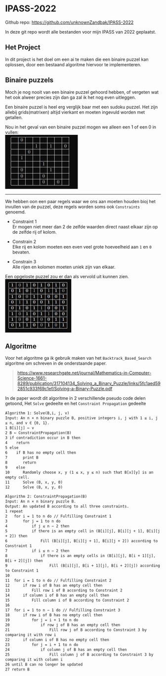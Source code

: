 # IPASS-2022

Github repo: <https://github.com/unknownZandbak/IPASS-2022>

In deze git repo wordt alle bestanden voor mijn IPASS van 2022 geplaatst.

## Het Project

In dit project is het doel om een ai te maken die een binaire puzzel kan oplossen, door een bestaand algoritme hiervoor te implementeren.

## Binaire puzzels

Moch je nog nooit van een binaire puzzel gehoord hebben, of vergeten wat het ook alweer precies zijn dan ga zal ik het nog even uitleggen.

Een binaire puzzel is heel erg verglijk baar met een sudoku puzzel. Het zijn allebij grids(matrixen) altijd vierkant en moeten ingevuld worden met getallen.

Nou in het geval van een binaire puzzel mogen we alleen een 1 of een 0 in vullen: \
![binaire puzzel](docs/img/2022-06-30_02-29.png)

***
We hebben oon een paar regels waar we ons aan moeten houden bioj het invullen van de puzzel, deze regels worden soms ook `Constraints` genoemd.

- Constraint 1
    \
  Er mogen niet meer dan 2 de zelfde waarden direct naast elkaar zijn op de zelfde rij of kolom.

- Constrain 2
    \
    Elke rij en kolom moeten een even veel grote hoeveelheid aan `1` en `0` bevaten.

- Constrain 3
  \
  Alle rijen en kolomen moeten uniek zijn van elkaar.

Een opgeloste puzzel zou er dan als vervold uit kunnen zien.\
![solved puzel](docs/img/2022-06-30_02-39.png)

## Algoritme

Voor het algoritme ga ik gebruik maken van het `Backtrack_Based_Search` algoritme om schreven in de onderstaande paper.

><https://www.researchgate.net/journal/Mathematics-in-Computer-Science-1661-8289/publication/317104134_Solving_a_Binary_Puzzle/links/5fc1aed592851c933f69c1ef/Solving-a-Binary-Puzzle.pdf>

In de paper wordt dit algoritme in 2 verschillende pseudo code delen getoond, Het `Solve` gedeelte en het `Constraint Propagation` gedeelte

    Algorithm 1: Solve(B,i, j, v)
    Input: An n × n binary puzzle B, positive integers i, j with 1 ≤ i, j ≤ n, and v ∈ {0, 1}.
    1 B[i][j] ← v
    2 B ← ConstraintPropagation(B)
    3 if contradiction occur in B then
    4    return
    5 else
    6    if B has no empty cell then
    7       print B
    8       return
    9    else
    10      Randomly choose x, y (1 ≤ x, y ≤ n) such that B[x][y] is an empty cell.
    11      Solve (B, x, y, 0)
    12      Solve (B, x, y, 0)
>
    Algorithm 2: ConstraintPropagation(B)
    Input: An n × n binary puzzle B.
    Output: An updated B according to all three constraints.
    1 repeat
    2   for i = 1 to n do // Fulfilling Constraint 1
    3       for j = 1 to n do
    4           if j ≤ n − 2 then
    5           if there is an empty cell in (B[i][j], B[i][j + 1], B[i][j + 2]) then
    6               Fill (B[i][j], B[i][j + 1], B[i][j + 2]) according to Constraint 1
    7           if i ≤ n − 2 then
    8               if there is an empty cells in (B[i][j], B[i + 1][j], B[i + 2][j]) then
    9                   Fill (B[i][j], B[i + 1][j], B[i + 2][j]) according to Constraint 1
    10
    11  for i = 1 to n do // Fulfilling Constraint 2
    12      if row i of B has an empty cell then
    13          Fill row i of B according to Constraint 2
    14      if column i of B has an empty cell then
    15          Fill column i of B according to Constraint 2
    16
    17  for i = 1 to n − 1 do // Fulfilling Constraint 3
    18      if row i of B has no empty cell then
    19          for j = i + 1 to n do
    20              if row j of B has an empty cell then
    21                  Fill row j of B according to Constraint 3 by comparing it with row i
    22      if column i of B has no empty cell then
    23          for j = i + 1 to n do
    24              if column j of B has an empty cell then
    25                  Fill column j of B according to Constraint 3 by comparing it with column i
    26 until B can no longer be updated
    27 return B
